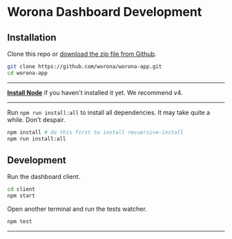 # Worona Dashboard Development

## Installation

Clone this repo or [download the zip file from Github](https://github.com/worona/worona-app/archive/master.zip).

```bash
git clone https://github.com/worona/worona-app.git
cd worona-app
```

----

[**Install Node**](https://nodejs.org/en/) if you haven't installed it yet. We recommend v4.

----

Run `npm run install:all` to install all dependencies. It may take quite a while. Don't despair.

```bash
npm install # do this first to install recuersive-install
npm run install:all
```

## Development

Run the dashboard client.

```bash
cd client
npm start
```

Open another terminal and run the tests watcher.

```bash
npm test
```

---
